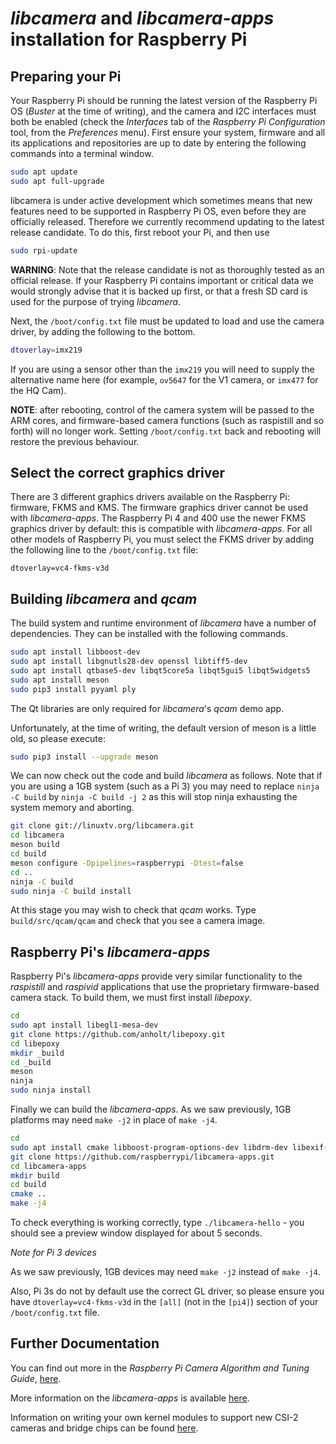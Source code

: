 # _libcamera_ and _libcamera-apps_ installation for Raspberry Pi

## Preparing your Pi

Your Raspberry Pi should be running the latest version of the Raspberry Pi OS (_Buster_ at the time of writing), and the camera and I2C interfaces must both be enabled (check the _Interfaces_ tab of the _Raspberry Pi Configuration_ tool, from the _Preferences_ menu). First ensure your system, firmware and all its applications and repositories are up to date by entering the following commands into a terminal window.

```bash
sudo apt update
sudo apt full-upgrade
```

libcamera is under active development which sometimes means that new features need to be supported in Raspberry Pi OS, even before they are officially released. Therefore we currently recommend updating to the latest release candidate. To do this, first reboot your Pi, and then use

```bash
sudo rpi-update
```

**WARNING**: Note that the release candidate is not as thoroughly tested as an official release. If your Raspberry Pi contains important or critical data we would strongly advise that it is backed up first, or that a fresh SD card is used for the purpose of trying _libcamera_.

Next, the `/boot/config.txt` file must be updated to load and use the camera driver, by adding the following to the bottom.

```bash
dtoverlay=imx219
```

If you are using a sensor other than the `imx219` you will need to supply the alternative name here (for example, `ov5647` for the V1 camera, or `imx477` for the HQ Cam).

**NOTE**: after rebooting, control of the camera system will be passed to the ARM cores, and firmware-based camera functions (such as raspistill and so forth) will no longer work. Setting `/boot/config.txt` back and rebooting will restore the previous behaviour.

## Select the correct graphics driver

There are 3 different graphics drivers available on the Raspberry Pi: firmware, FKMS and KMS. The firmware graphics driver cannot be used with _libcamera-apps_. The Raspberry Pi 4 and 400 use the newer FKMS graphics driver by default: this is compatible with _libcamera-apps_. For all other models of Raspberry Pi, you must select the FKMS driver by adding the following line to the `/boot/config.txt` file:

```
dtoverlay=vc4-fkms-v3d
```

## Building _libcamera_ and _qcam_

The build system and runtime environment of _libcamera_ have a number of dependencies. They can be installed with the following commands.

```bash
sudo apt install libboost-dev
sudo apt install libgnutls28-dev openssl libtiff5-dev
sudo apt install qtbase5-dev libqt5core5a libqt5gui5 libqt5widgets5
sudo apt install meson
sudo pip3 install pyyaml ply
```

The Qt libraries are only required for _libcamera_'s _qcam_ demo app.

Unfortunately, at the time of writing, the default version of meson is a little old, so please execute:

```bash
sudo pip3 install --upgrade meson
 ```

We can now check out the code and build _libcamera_ as follows. Note that if you are using a 1GB system (such as a Pi 3) you may need to replace `ninja -C build` by `ninja -C build -j 2` as this will stop ninja exhausting the system memory and aborting.

```bash
git clone git://linuxtv.org/libcamera.git
cd libcamera
meson build
cd build
meson configure -Dpipelines=raspberrypi -Dtest=false
cd ..
ninja -C build
sudo ninja -C build install
```

At this stage you may wish to check that _qcam_ works. Type `build/src/qcam/qcam` and check that you see a camera image.

## Raspberry Pi's _libcamera-apps_

Raspberry Pi's _libcamera-apps_ provide very similar functionality to the _raspistill_ and _raspivid_ applications that use the proprietary firmware-based camera stack. To build them, we must first install _libepoxy_.

```bash
cd
sudo apt install libegl1-mesa-dev
git clone https://github.com/anholt/libepoxy.git
cd libepoxy
mkdir _build
cd _build
meson
ninja
sudo ninja install
```

Finally we can build the _libcamera-apps_. As we saw previously, 1GB platforms may need `make -j2` in place of `make -j4`.

```bash
cd
sudo apt install cmake libboost-program-options-dev libdrm-dev libexif-dev
git clone https://github.com/raspberrypi/libcamera-apps.git
cd libcamera-apps
mkdir build
cd build
cmake ..
make -j4
```

To check everything is working correctly, type `./libcamera-hello` - you should see a preview window displayed for about 5 seconds.

*Note for Pi 3 devices*

As we saw previously, 1GB devices may need `make -j2` instead of `make -j4`.

Also, Pi 3s do not by default use the correct GL driver, so please ensure you have `dtoverlay=vc4-fkms-v3d` in the `[all]` (not in the `[pi4]`) section of your `/boot/config.txt` file.

## Further Documentation

You can find out more in the _Raspberry Pi Camera Algorithm and Tuning Guide_, [here](rpi_SOFT_libcamera_1p2.pdf).

More information on the _libcamera-apps_ is available [here](https://github.com/raspberrypi/libcamera-apps/blob/main/README.md).

Information on writing your own kernel modules to support new CSI-2 cameras and bridge chips can be found [here](./csi-2-usage.md).
